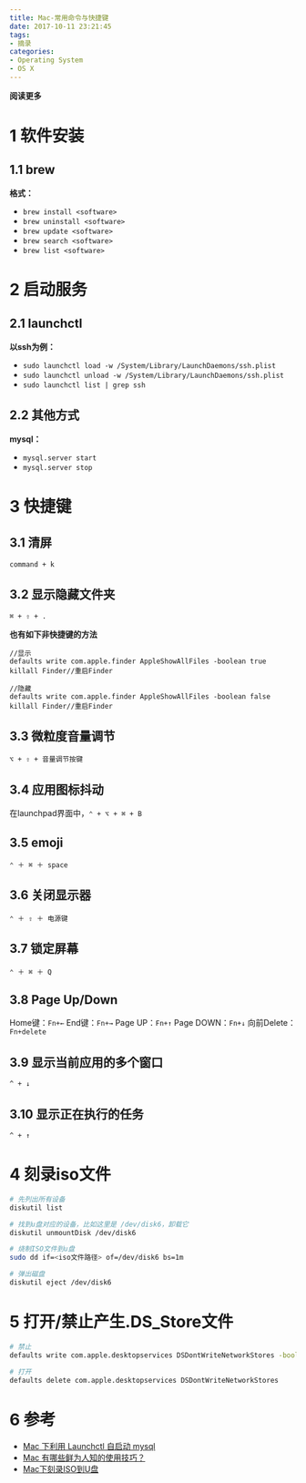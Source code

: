 ```yaml
---
title: Mac-常用命令与快捷键
date: 2017-10-11 23:21:45
tags: 
- 摘录
categories: 
- Operating System
- OS X
---
```


**阅读更多**

<!--more-->

# 1 软件安装

## 1.1 brew

**格式：**

* `brew install <software>`
* `brew uninstall <software>`
* `brew update <software>`
* `brew search <software>`
* `brew list <software>`

# 2 启动服务

## 2.1 launchctl

**以ssh为例：**

* `sudo launchctl load -w /System/Library/LaunchDaemons/ssh.plist`
* `sudo launchctl unload -w /System/Library/LaunchDaemons/ssh.plist`
* `sudo launchctl list | grep ssh`

## 2.2 其他方式

**mysql：**

* `mysql.server start`
* `mysql.server stop`

# 3 快捷键

## 3.1 清屏

`command + k`

## 3.2 显示隐藏文件夹

`⌘ + ⇧ + .`

**也有如下非快捷键的方法**

```
//显示
defaults write com.apple.finder AppleShowAllFiles -boolean true 
killall Finder//重启Finder

//隐藏
defaults write com.apple.finder AppleShowAllFiles -boolean false
killall Finder//重启Finder
```

## 3.3 微粒度音量调节

`⌥ + ⇧ + 音量调节按键`

## 3.4 应用图标抖动

在launchpad界面中，`⌃ + ⌥ + ⌘ + B`

## 3.5 emoji

`⌃ ＋ ⌘ ＋ space`

## 3.6 关闭显示器

`⌃ ＋ ⇧ ＋ 电源键`

## 3.7 锁定屏幕

`⌃ ＋ ⌘ ＋ Q`

## 3.8 Page Up/Down

Home键：`Fn+←`
End键：`Fn+→`
Page UP：`Fn+↑`
Page DOWN：`Fn+↓`
向前Delete：`Fn+delete`

## 3.9 显示当前应用的多个窗口

`^ + ↓`

## 3.10 显示正在执行的任务

`^ + ↑`

# 4 刻录iso文件

```sh
# 先列出所有设备
diskutil list

# 找到u盘对应的设备，比如这里是 /dev/disk6，卸载它
diskutil unmountDisk /dev/disk6

# 烧制ISO文件到u盘
sudo dd if=<iso文件路径> of=/dev/disk6 bs=1m

# 弹出磁盘
diskutil eject /dev/disk6
```

# 5 打开/禁止产生.DS_Store文件

```sh
# 禁止
defaults write com.apple.desktopservices DSDontWriteNetworkStores -bool TRUE

# 打开
defaults delete com.apple.desktopservices DSDontWriteNetworkStores
```

# 6 参考

* [Mac 下利用 Launchctl 自启动 mysql](http://squll369.iteye.com/blog/1965185)
* [Mac 有哪些鲜为人知的使用技巧？](https://www.zhihu.com/question/26379660)
* [Mac下刻录ISO到U盘](https://www.jianshu.com/p/62e52ca56440)
